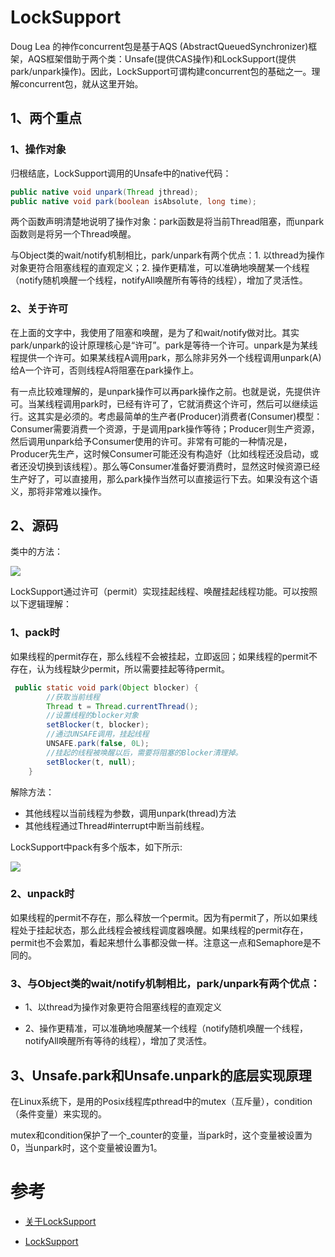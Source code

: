 # LockSupport

Doug Lea 的神作concurrent包是基于AQS (AbstractQueuedSynchronizer)框架，AQS框架借助于两个类：Unsafe(提供CAS操作)和LockSupport(提供park/unpark操作)。因此，LockSupport可谓构建concurrent包的基础之一。理解concurrent包，就从这里开始。


## 1、两个重点

### 1、操作对象

归根结底，LockSupport调用的Unsafe中的native代码： 

```java
public native void unpark(Thread jthread); 
public native void park(boolean isAbsolute, long time); 
```

两个函数声明清楚地说明了操作对象：park函数是将当前Thread阻塞，而unpark函数则是将另一个Thread唤醒。

与Object类的wait/notify机制相比，park/unpark有两个优点：1. 以thread为操作对象更符合阻塞线程的直观定义；2. 操作更精准，可以准确地唤醒某一个线程（notify随机唤醒一个线程，notifyAll唤醒所有等待的线程），增加了灵活性。

### 2、关于许可

在上面的文字中，我使用了阻塞和唤醒，是为了和wait/notify做对比。其实park/unpark的设计原理核心是“许可”。park是等待一个许可。unpark是为某线程提供一个许可。如果某线程A调用park，那么除非另外一个线程调用unpark(A)给A一个许可，否则线程A将阻塞在park操作上。

有一点比较难理解的，是unpark操作可以再park操作之前。也就是说，先提供许可。当某线程调用park时，已经有许可了，它就消费这个许可，然后可以继续运行。这其实是必须的。考虑最简单的生产者(Producer)消费者(Consumer)模型：Consumer需要消费一个资源，于是调用park操作等待；Producer则生产资源，然后调用unpark给予Consumer使用的许可。非常有可能的一种情况是，Producer先生产，这时候Consumer可能还没有构造好（比如线程还没启动，或者还没切换到该线程）。那么等Consumer准备好要消费时，显然这时候资源已经生产好了，可以直接用，那么park操作当然可以直接运行下去。如果没有这个语义，那将非常难以操作。


## 2、源码

类中的方法：

![](../../pic/2020-02-01-12-11-55.png)


LockSupport通过许可（permit）实现挂起线程、唤醒挂起线程功能。可以按照以下逻辑理解：

### 1、pack时

如果线程的permit存在，那么线程不会被挂起，立即返回；如果线程的permit不存在，认为线程缺少permit，所以需要挂起等待permit。

```java
 public static void park(Object blocker) {
        //获取当前线程
        Thread t = Thread.currentThread();
        //设置线程的blocker对象
        setBlocker(t, blocker);
        //通过UNSAFE调用，挂起线程
        UNSAFE.park(false, 0L);
        //挂起的线程被唤醒以后，需要将阻塞的Blocker清理掉。
        setBlocker(t, null);
    }

```

解除方法：
- 其他线程以当前线程为参数，调用unpark(thread)方法
- 其他线程通过Thread#interrupt中断当前线程。


LockSupport中pack有多个版本，如下所示:

![](../../pic/2020-02-01-12-19-06.png)





### 2、unpack时

如果线程的permit不存在，那么释放一个permit。因为有permit了，所以如果线程处于挂起状态，那么此线程会被线程调度器唤醒。如果线程的permit存在，permit也不会累加，看起来想什么事都没做一样。注意这一点和Semaphore是不同的。




### 3、与Object类的wait/notify机制相比，park/unpark有两个优点：

- 1、以thread为操作对象更符合阻塞线程的直观定义

- 2、操作更精准，可以准确地唤醒某一个线程（notify随机唤醒一个线程，notifyAll唤醒所有等待的线程），增加了灵活性。



## 3、Unsafe.park和Unsafe.unpark的底层实现原理


在Linux系统下，是用的Posix线程库pthread中的mutex（互斥量），condition（条件变量）来实现的。

mutex和condition保护了一个_counter的变量，当park时，这个变量被设置为0，当unpark时，这个变量被设置为1。








# 参考

- [关于LockSupport](https://www.cnblogs.com/zhizhizhiyuan/p/4966827.html)

- [LockSupport](https://yq.aliyun.com/articles/493552)